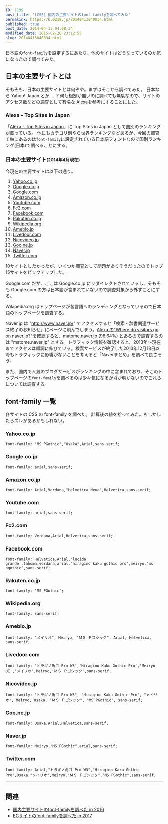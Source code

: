 ```yaml
---
ID: 1199
post_title: '[CSS] 国内の主要サイトのfont-familyを調べてみた'
permalink: https://b.0218.jp/20140413040834.html
published: true
post_date: 2014-04-13 04:08:34
modified_date: 2015-02-28 23:12:55
slug: 20140413040834.html
---
```

日本語の<code>font-family</code>を設定するにあたり、他のサイトはどうなっているのか気になったので調べてみた。

<!--more-->

<h2>日本の主要サイトとは</h2>

そもそも、日本の主要サイトとは何ぞや。まずはそこから調べてみた。
日本なら Yahoo! Japan とか……? 何も根拠が無いのに調べても無駄なので、サイトのアクセス数などの調査として有名な <a href="http://www.alexa.com/">Alexa</a>を参考にすることにした。

<h3>Alexa - Top Sites in Japan</h3>

「<a href="http://www.alexa.com/topsites/countries/JP">Alexa - Top Sites in Japan</a>」に Top Sites in Japan として国別のランキングが載っている。
他にもカテゴリ別やら世界ランキングなどあるが、今回の調査で軸にあるのは<code>font-family</code>に設定されている日本語フォントなので国別ランキング(日本)で調べることにする。

<h3>日本の主要サイト<small>(2014年4月現在)</small></h3>

今現在の主要サイトは以下の通り。

<ol>
<li><a href="http://www.yahoo.co.jp/">Yahoo.co.jp</a></li>
<li><a href="https://www.google.co.jp/">Google.co.jp</a></li>
<li><a href="https://www.google.com/">Google.com</a></li>
<li><a href="http://www.amazon.co.jp/">Amazon.co.jp</a></li>
<li><a href="https://www.youtube.com/">Youtube.com</a></li>
<li><a href="http://fc2.com/">Fc2.com</a></li>
<li><a href="https://www.facebook.com/">Facebook.com</a></li>
<li><a href="http://www.rakuten.co.jp/">Rakuten.co.jp</a></li>
<li><a href="http://ja.wikipedia.org/wiki/%E3%83%A1%E3%82%A4%E3%83%B3%E3%83%9A%E3%83%BC%E3%82%B8">Wikipedia.org</a></li>
<li><a href="http://ameblo.jp/">Ameblo.jp</a></li>
<li><a href="http://www.livedoor.com/">Livedoor.com</a></li>
<li><a href="http://www.nicovideo.jp/">Nicovideo.jp</a></li>
<li><a href="http://www.goo.ne.jp/">Goo.ne.jp</a></li>
<li><a href="http://matome.naver.jp/">Naver.jp</a></li>
<li><a href="http://twitter.com/">Twitter.com</a></li>
</ol>

10サイトとしたかったが、いくつか調査として問題がありそうだったのでトップ15サイトをピックアップした。

Google.com だが、ここは Google.co.jp にリダイレクトされているし、そもそも Google.com の方は日本語が含まれていないので調査対象から外すことにする。

Wikipedia.org はトップページが各言語へのランディングとなっているので日本語のトップページを調査する。

Naver.jp は "http://www.naver.jp/" でアクセスすると「検索・辞書関連サービス終了のお知らせ」にページに飛んでしまう。<a href="http://www.alexa.com/siteinfo/naver.jp">Alexa の"Where do visitors go on naver.jp?"</a>を確認すると、matome.naver.jp (96.64%) とあるので調査するのは "matome.naver.jp" とする。トラフィック情報を確認すると、2013年～現在までアクセスは順調に伸びている。検索サービスが終了した2013年12月18日以降もトラフィックに影響がないことを考えると「Naverまとめ」を調べて良さそう。

また、国内で人気のブログサービスがランキングの中に含まれており、そこのトップページの<code>font-family</code>を調べるのは少々気になるが埒が明かないのでこれらについては調査する。

<h2>font-family 一覧</h2>

各サイトの CSS の font-family を調べた。
計算後の値を拾ってみた。<span class="text-muted">もしかしたらズレがあるかもしれない。</span>

<h3>Yahoo.co.jp</h3>

<pre class="language-css"><code>font-family: "MS PGothic","Osaka",Arial,sans-serif;</code></pre>

<h3>Google.co.jp</h3>

<pre class="language-css"><code>font-family: arial,sans-serif;</code></pre>

<h3>Amazon.co.jp</h3>

<pre class="language-css"><code>font-family: Arial,Verdana,"Helvetica Neue",Helvetica,sans-serif;</code></pre>

<h3>Youtube.com</h3>

<pre class="language-css"><code>font-family: arial,sans-serif;</code></pre>

<h3>Fc2.com</h3>

<pre class="language-css"><code>font-family: Verdana,Arial,Helvetica,sans-serif;</code></pre>

<h3>Facebook.com</h3>

<pre class="language-css"><code>font-family: Helvetica,Arial,'lucida grande',tahoma,verdana,arial,"hiragino kaku gothic pro",meiryo,"ms pgothic",sans-serif;</code></pre>

<h3>Rakuten.co.jp</h3>

<pre class="language-css"><code>font-family: 'MS PGothic';</code></pre>

<h3>Wikipedia.org</h3>

<pre class="language-css"><code>font-family: sans-serif;</code></pre>

<h3>Ameblo.jp</h3>

<pre class="language-css"><code>font-family: "メイリオ", Meiryo, "ＭＳ Ｐゴシック", Arial, Helvetica, sans-serif;</code></pre>

<h3>Livedoor.com</h3>

<pre class="language-css"><code>font-family: 'ヒラギノ角ゴ Pro W3','Hiragino Kaku Gothic Pro','Meiryo UI','メイリオ',Meiryo,'ＭＳ Ｐゴシック',sans-serif;</code></pre>

<h3>Nicovideo.jp</h3>

<pre class="language-css"><code>font-family: "ヒラギノ角ゴ Pro W3", "Hiragino Kaku Gothic Pro", "メイリオ", Meiryo, Osaka, "ＭＳ Ｐゴシック", "MS PGothic", sans-serif;</code></pre>

<h3>Goo.ne.jp</h3>

<pre class="language-css"><code>font-family: Osaka,Arial,Helvetica,sans-serif;</code></pre>

<h3>Naver.jp</h3>

<pre class="language-css"><code>font-family: Meiryo,"MS PGothic",arial,sans-serif;</code></pre>

<h3>Twitter.com</h3>

<pre class="language-css"><code>font-family: Arial,"ヒラギノ角ゴ Pro W3","Hiragino Kaku Gothic Pro",Osaka,"メイリオ",Meiryo,"ＭＳ Ｐゴシック","MS PGothic",sans-serif;</code></pre>

<hr />

<h2>関連</h2>

<ul>
<li><a href="https://b.0218.jp/20161112185002.html">国内主要サイトのfont-familyを調べた in 2016</a></li>
<li><a href="https://b.0218.jp/20170420164222.html">ECサイトのfont-familyを調べた in 2017</a></li>
</ul>